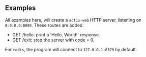 
## Examples

All examples here, will create a `actix-web` HTTP server, listening on `0.0.0.0:8080`. These routes are added:

- GET /hello: print a 'Hello, World!' response.
- GET /exit: stop the server with code = 0.

For `redis`, the program will connect to `127.0.0.1:6379` by default.
